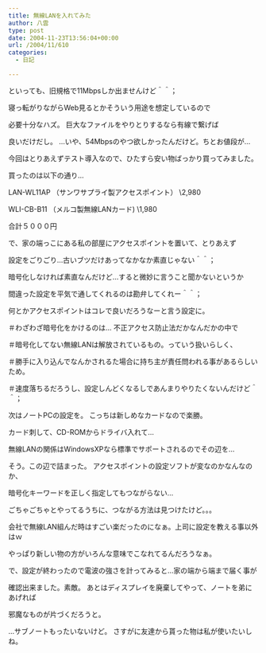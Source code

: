 ```yaml
---
title: 無線LANを入れてみた
author: 八雲
type: post
date: 2004-11-23T13:56:04+00:00
url: /2004/11/610
categories:
  - 日記

---
```

といっても、旧規格で11Mbpsしか出ませんけど＾＾；
  
寝っ転がりながらWeb見るとかそういう用途を想定しているので
  
必要十分なハズ。 巨大なファイルをやりとりするなら有線で繋げば
  
良いだけだし。 …いや、54Mbpsのやつ欲しかったんだけど。ちとお値段が…
  
今回はとりあえずテスト導入なので、ひたすら安い物ばっかり買ってみました。
  
買ったのは以下の通り…
  
LAN-WL11AP （サンワサプライ製アクセスポイント） \2,980
  
WLI-CB-B11 （メルコ製無線LANカード) \1,980
  
合計５０００円

で、家の端っこにある私の部屋にアクセスポイントを置いて、とりあえず
  
設定をごりごり…古いブツだけあってなかなか素直じゃない＾＾；
  
暗号化しなければ素直なんだけど…すると微妙に言うこと聞かないというか
  
間違った設定を平気で通してくれるのは勘弁してくれー＾＾；
  
何とかアクセスポイントはコレで良いだろうなーと言う設定に。
  
＃わざわざ暗号化をかけるのは… 不正アクセス防止法だかなんだかの中で
  
＃暗号化してない無線LANは解放されているもの。っていう扱いらしく、
  
＃勝手に入り込んでなんかされるた場合に持ち主が責任問われる事があるらしいため。
  
＃速度落ちるだろうし、設定しんどくなるしであんまりやりたくないんだけど＾＾；

次はノートPCの設定を。 こっちは新しめなカードなので楽勝。
  
カード刺して、CD-ROMからドライバ入れて…
  
無線LANの関係はWindowsXPなら標準でサポートされるのでその辺を…
  
そう。この辺で詰まった。 アクセスポイントの設定ソフトが変なのかなんなのか、
  
暗号化キーワードを正しく指定してもつながらない…
  
ごちゃごちゃとやってるうちに、つながる方法は見つけたけど。。。
  
会社で無線LAN組んだ時はすごい楽だったのになぁ。上司に設定を教える事以外はｗ
  
やっぱり新しい物の方がいろんな意味でこなれてるんだろうなぁ。

で、設定が終わったので電波の強さを計ってみると…家の端から端まで届く事が
  
確認出来ました。素敵。 あとはディスプレイを廃棄してやって、ノートを弟にあげれば
  
邪魔なものが片づくだろうと。
  
…サブノートもったいないけど。 さすがに友達から貰った物は私が使いたいしね。